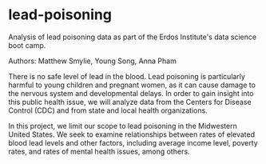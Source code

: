 # lead-poisoning
Analysis of lead poisoning data as part of the Erdos Institute's data science boot camp.

Authors: Matthew Smylie, Young Song, Anna Pham

There is no safe level of lead in the blood. Lead poisoning is particularly harmful to young children and pregnant women, as it can cause damage to the nervous system and developmental delays. In order to gain insight into this public health issue, we will analyze data from the Centers for Disease Control (CDC) and from state and local health organizations.

In this project, we limit our scope to lead poisoning in the Midwestern United States. We seek to examine relationships between rates of elevated blood lead levels and other factors, including average income level, poverty rates, and rates of mental health issues, among others.

